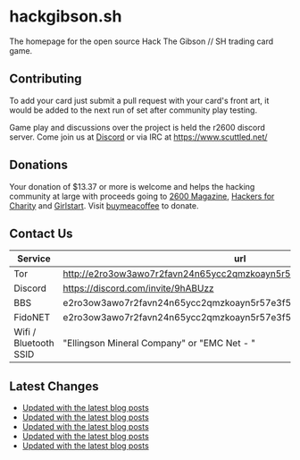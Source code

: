 # hackgibson.sh
The homepage for the open source Hack The Gibson // SH trading card game.


## Contributing

To add your card just submit a pull request with your card's front art, it would be added to the next run of set after community play testing.

Game play and discussions over the project is held the r2600 discord server. Come join us at [Discord](https://discord.com/invite/9hABUzz) or via IRC at https://www.scuttled.net/


## Donations

Your donation of $13.37 or more is welcome and helps the hacking community at large with proceeds going to [2600 Magazine](https://2600.com/), [Hackers for Charity](https://hackersforcharity.org) and [Girlstart](https://girlstart.org).  Visit [buymeacoffee](https://www.buymeacoffee.com/hackgibson.sh) to donate.


## Contact Us

Service | url
-|-
Tor | http://e2ro3ow3awo7r2favn24n65ycc2qmzkoayn5r57e3f56nvjwdcgg32ad.onion
Discord | https://discord.com/invite/9hABUzz
BBS | e2ro3ow3awo7r2favn24n65ycc2qmzkoayn5r57e3f56nvjwdcgg32ad.onion:23
FidoNET | e2ro3ow3awo7r2favn24n65ycc2qmzkoayn5r57e3f56nvjwdcgg32ad.onion:24554
Wifi / Bluetooth SSID | "Ellingson Mineral Company" or "EMC Net - <fidonet address>"

## Latest Changes
<!-- BLOG-POST-LIST:START -->
- [Updated with the latest blog posts](https://github.com/DFW2600/hackgibson.sh/commit/aa6954d8658fbb0ae7bcf7bfd2adb7cfb1091cca)
- [Updated with the latest blog posts](https://github.com/DFW2600/hackgibson.sh/commit/6c83dc4423c6e4f29abfb8a34338b220cfb6b716)
- [Updated with the latest blog posts](https://github.com/DFW2600/hackgibson.sh/commit/3cb334df82b3f89fc930914173cf8b5aa2f767c8)
- [Updated with the latest blog posts](https://github.com/DFW2600/hackgibson.sh/commit/f6a9569e7497e109b3f25c81e411237b1e3c0be4)
- [Updated with the latest blog posts](https://github.com/DFW2600/hackgibson.sh/commit/a622494a907f4126ffbd1230a4cc5b7269aea802)
<!-- BLOG-POST-LIST:END -->
